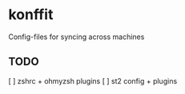 konffit
=======

Config-files for syncing across machines

## TODO
[ ] zshrc + ohmyzsh plugins
[ ] st2 config + plugins

